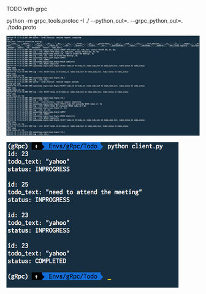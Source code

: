 TODO with grpc 

python -m grpc_tools.protoc -I ./ --python_out=. --grpc_python_out=. ./todo.proto

![alt text](https://github.com/Srikanth-SM/todo-gRPC/blob/master/serverImage.png)

![alt text](https://github.com/Srikanth-SM/todo-gRPC/blob/master/clientImage.png)
